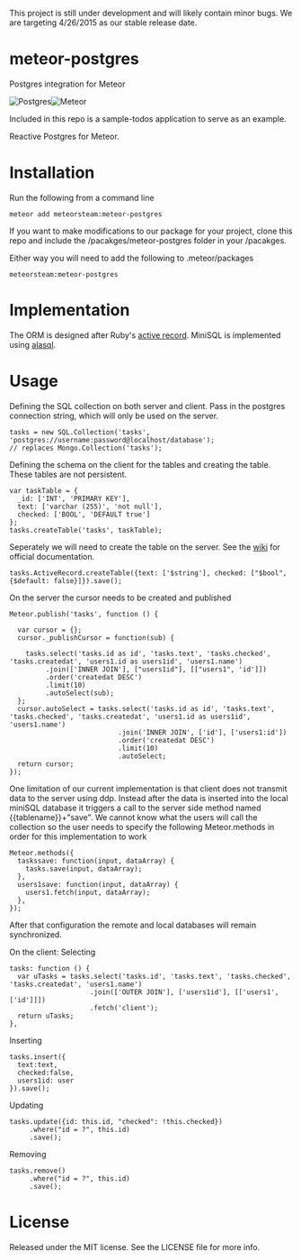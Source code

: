 This project is still under development and will likely contain minor bugs. We are targeting 4/26/2015 as our stable release date.

# meteor-postgres
Postgres integration for Meteor


![Postgres](https://s3-us-west-1.amazonaws.com/treebookicons/postgresql_logo.jpg "Postgres")![Meteor](https://s3-us-west-1.amazonaws.com/treebookicons/meteor-logo.png  "Meteor")

Included in this repo is a sample-todos application to serve as an example.

Reactive Postgres for Meteor.

# Installation

Run the following from a command line

    meteor add meteorsteam:meteor-postgres

If you want to make modifications to our package for your project, clone this repo and include the /pacakges/meteor-postgres folder in your /pacakges.

Either way you will need to add the following to .meteor/packages

    meteorsteam:meteor-postgres



# Implementation

The ORM is designed after Ruby's [active record](https://github.com/rails/rails/tree/master/activerecord). MiniSQL is implemented using [alasql](https://github.com/agershun/alasql).

# Usage

Defining the SQL collection on both server and client. Pass in the postgres connection string, which will only be used on the server.

    tasks = new SQL.Collection('tasks', 'postgres://username:password@localhost/database');
    // replaces Mongo.Collection('tasks');

Defining the schema on the client for the tables and creating the table. These tables are not persistent.

    var taskTable = {
      _id: ['INT', 'PRIMARY KEY'],
      text: ['varchar (255)', 'not null'],
      checked: ['BOOL', 'DEFAULT true']
    };
    tasks.createTable('tasks', taskTable);

Seperately we will need to create the table on the server. See the [wiki](https://github.com/meteor-stream/meteor-postgres/wiki/Getting-Started) for official documentation.

    tasks.ActiveRecord.createTable({text: ['$string'], checked: ["$bool", {$default: false}]}).save();


On the server the cursor needs to be created and published

    Meteor.publish('tasks', function () {

      var cursor = {};
      cursor._publishCursor = function(sub) {

        tasks.select('tasks.id as id', 'tasks.text', 'tasks.checked', 'tasks.createdat', 'users1.id as users1id', 'users1.name')
             .join(['INNER JOIN'], ["users1id"], [["users1", 'id']])
             .order('createdat DESC')
             .limit(10)
             .autoSelect(sub);
      };
      cursor.autoSelect = tasks.select('tasks.id as id', 'tasks.text', 'tasks.checked', 'tasks.createdat', 'users1.id as users1id', 'users1.name')
                               .join('INNER JOIN', ['id'], ['users1:id'])
                               .order('createdat DESC')
                               .limit(10)
                               .autoSelect;
      return cursor;
    });

One limitation of our current implementation is that client does not transmit data to the server using ddp. Instead after the data is inserted into the local miniSQL database it triggers a call to the server side method named {{tablename}}+"save". We cannot know what the users will call the collection so the user needs to specify the following Meteor.methods in order for this implementation to work

    Meteor.methods({
      taskssave: function(input, dataArray) {
        tasks.save(input, dataArray);
      },
      users1save: function(input, dataArray) {
        users1.fetch(input, dataArray);
      },
    });


After that configuration the remote and local databases will remain synchronized.


On the client:
Selecting

    tasks: function () {
      var uTasks = tasks.select('tasks.id', 'tasks.text', 'tasks.checked', 'tasks.createdat', 'users1.name')
                        .join(['OUTER JOIN'], ['users1id'], [['users1', ['id']]])
                        .fetch('client');
      return uTasks;
    },

Inserting

    tasks.insert({
      text:text,
      checked:false,
      users1id: user
    }).save();

Updating

    tasks.update({id: this.id, "checked": !this.checked})
         .where("id = ?", this.id)
         .save();

Removing

    tasks.remove()
         .where("id = ?", this.id)
         .save();

# License
Released under the MIT license. See the LICENSE file for more info.
